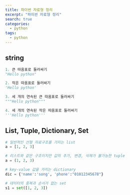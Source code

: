 ```yaml
---
title: 파이썬 자료형 정리
excerpt: "파이썬 자료형 정리"
search: true
categories:
  - python
tags:
  - python
---
```


<h2> string </h2>

~~~ python
1. 큰 따옴표로 둘러싸기
"Hello python"

2. 작은 따옴표로 둘러싸기
'Hello python'

3. 세 개의 연속된 큰 따옴표로 둘러싸기
"""Hello python"""

4. 세 개의 연속된 작은 따옴표로 둘러싸기
'''Hello python'''
~~~


<h2> List, Tuple, Dictionary, Set </h2>

~~~ python
# 일반적인 선형 자료구조를 가지는 list
a = [1, 2, 3]

# 리스트와 같은 구조이지만 값의 추가, 변경, 삭제가 불가능한 tuple
a = (1, 2, 3)

# key-value 값을 가지는 dictionary
dic = {'name':'song', 'phone':"01012345678"}

# 데이터의 중복과 순서가 없는 set
s1 = set([1, 2, 3])
~~~
